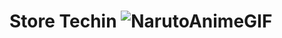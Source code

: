 # Store Techin ![NarutoAnimeGIF](https://user-images.githubusercontent.com/99292913/181749221-e40a45c1-ff02-4454-af71-604d0125f125.gif)


